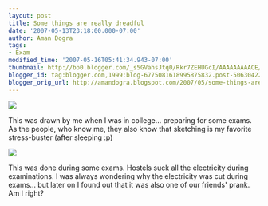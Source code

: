 ```yaml
---
layout: post
title: Some things are really dreadful
date: '2007-05-13T23:18:00.000-07:00'
author: Aman Dogra
tags:
- Exam
modified_time: '2007-05-16T05:41:34.943-07:00'
thumbnail: http://bp0.blogger.com/_s5GVahsJtq0/Rkr7ZEHUGcI/AAAAAAAAACE/R3uyfGwa2Bc/s72-c/Exam01.jpg
blogger_id: tag:blogger.com,1999:blog-6775081618995875832.post-5063042214259741816
blogger_orig_url: http://amandogra.blogspot.com/2007/05/some-things-are-really-dreadful.html
---
```


[![](http://bp0.blogger.com/_s5GVahsJtq0/Rkr7ZEHUGcI/AAAAAAAAACE/R3uyfGwa2Bc/s320/Exam01.jpg)](http://bp0.blogger.com/_s5GVahsJtq0/Rkr7ZEHUGcI/AAAAAAAAACE/R3uyfGwa2Bc/s1600-h/Exam01.jpg)

This was drawn by me when I was in college... preparing for some exams.
As the people, who know me, they also know that sketching is my favorite
stress-buster (after sleeping :p)

<!--more-->

[![](http://bp2.blogger.com/_s5GVahsJtq0/Rkr70kHUGdI/AAAAAAAAACM/lzjItuxHCt0/s320/Exam02.jpg)](http://bp2.blogger.com/_s5GVahsJtq0/Rkr70kHUGdI/AAAAAAAAACM/lzjItuxHCt0/s1600-h/Exam02.jpg)

This was done during some exams. Hostels suck all the electricity during
examinations. I was always wondering why the electricity was cut during
exams... but later on I found out that it was also one of our friends'
prank. Am I right?
